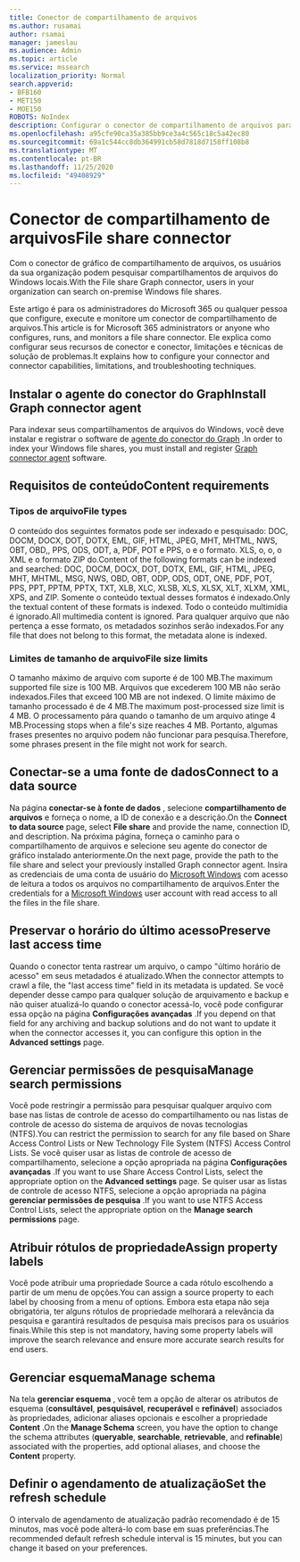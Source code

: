 ```yaml
---
title: Conector de compartilhamento de arquivos
ms.author: rusamai
author: rsamai
manager: jameslau
ms.audience: Admin
ms.topic: article
ms.service: mssearch
localization_priority: Normal
search.appverid:
- BFB160
- MET150
- MOE150
ROBOTS: NoIndex
description: Configurar o conector de compartilhamento de arquivos para o Microsoft Search
ms.openlocfilehash: a95cfe90ca35a385bb9ce3a4c565c18c5a42ec80
ms.sourcegitcommit: 69a1c544cc8db364991cb58d7818d7158ff108b8
ms.translationtype: MT
ms.contentlocale: pt-BR
ms.lasthandoff: 11/25/2020
ms.locfileid: "49408929"
---
```

# <a name="file-share-connector"></a><span data-ttu-id="af26f-103">Conector de compartilhamento de arquivos</span><span class="sxs-lookup"><span data-stu-id="af26f-103">File share connector</span></span>

<span data-ttu-id="af26f-104">Com o conector de gráfico de compartilhamento de arquivos, os usuários da sua organização podem pesquisar compartilhamentos de arquivos do Windows locais.</span><span class="sxs-lookup"><span data-stu-id="af26f-104">With the File share Graph connector, users in your organization can search on-premise Windows file shares.</span></span>

<span data-ttu-id="af26f-105">Este artigo é para os administradores do Microsoft 365 ou qualquer pessoa que configure, execute e monitore um conector de compartilhamento de arquivos.</span><span class="sxs-lookup"><span data-stu-id="af26f-105">This article is for Microsoft 365 administrators or anyone who configures, runs, and monitors a file share connector.</span></span> <span data-ttu-id="af26f-106">Ele explica como configurar seus recursos de conector e conector, limitações e técnicas de solução de problemas.</span><span class="sxs-lookup"><span data-stu-id="af26f-106">It explains how to configure your connector and connector capabilities, limitations, and troubleshooting techniques.</span></span>

## <a name="install-graph-connector-agent"></a><span data-ttu-id="af26f-107">Instalar o agente do conector do Graph</span><span class="sxs-lookup"><span data-stu-id="af26f-107">Install Graph connector agent</span></span>

<span data-ttu-id="af26f-108">Para indexar seus compartilhamentos de arquivos do Windows, você deve instalar e registrar o software de [agente do conector do Graph](on-prem-agent.md) .</span><span class="sxs-lookup"><span data-stu-id="af26f-108">In order to index your Windows file shares, you must install and register [Graph connector agent](on-prem-agent.md) software.</span></span>

## <a name="content-requirements"></a><span data-ttu-id="af26f-109">Requisitos de conteúdo</span><span class="sxs-lookup"><span data-stu-id="af26f-109">Content requirements</span></span>

### <a name="file-types"></a><span data-ttu-id="af26f-110">Tipos de arquivo</span><span class="sxs-lookup"><span data-stu-id="af26f-110">File types</span></span>

<span data-ttu-id="af26f-111">O conteúdo dos seguintes formatos pode ser indexado e pesquisado: DOC, DOCM, DOCX, DOT, DOTX, EML, GIF, HTML, JPEG, MHT, MHTML, NWS, OBT, OBD,, PPS, ODS, ODT, a, PDF, POT e PPS, o e o formato. XLS, o, o, o XML e o formato ZIP do.</span><span class="sxs-lookup"><span data-stu-id="af26f-111">Content of the following formats can be indexed and searched: DOC, DOCM, DOCX, DOT, DOTX, EML, GIF, HTML, JPEG, MHT, MHTML, MSG, NWS, OBD, OBT, ODP, ODS, ODT, ONE, PDF, POT, PPS, PPT, PPTM, PPTX, TXT, XLB, XLC, XLSB, XLS, XLSX, XLT, XLXM, XML, XPS, and ZIP.</span></span> <span data-ttu-id="af26f-112">Somente o conteúdo textual desses formatos é indexado.</span><span class="sxs-lookup"><span data-stu-id="af26f-112">Only the textual content of these formats is indexed.</span></span> <span data-ttu-id="af26f-113">Todo o conteúdo multimídia é ignorado.</span><span class="sxs-lookup"><span data-stu-id="af26f-113">All multimedia content is ignored.</span></span> <span data-ttu-id="af26f-114">Para qualquer arquivo que não pertença a esse formato, os metadados sozinhos serão indexados.</span><span class="sxs-lookup"><span data-stu-id="af26f-114">For any file that does not belong to this format, the metadata alone is indexed.</span></span>

### <a name="file-size-limits"></a><span data-ttu-id="af26f-115">Limites de tamanho de arquivo</span><span class="sxs-lookup"><span data-stu-id="af26f-115">File size limits</span></span>

<span data-ttu-id="af26f-116">O tamanho máximo de arquivo com suporte é de 100 MB.</span><span class="sxs-lookup"><span data-stu-id="af26f-116">The maximum supported file size is 100 MB.</span></span> <span data-ttu-id="af26f-117">Arquivos que excederem 100 MB não serão indexados.</span><span class="sxs-lookup"><span data-stu-id="af26f-117">Files that exceed 100 MB are not indexed.</span></span> <span data-ttu-id="af26f-118">O limite máximo de tamanho processado é de 4 MB.</span><span class="sxs-lookup"><span data-stu-id="af26f-118">The maximum post-processed size limit is 4 MB.</span></span> <span data-ttu-id="af26f-119">O processamento pára quando o tamanho de um arquivo atinge 4 MB.</span><span class="sxs-lookup"><span data-stu-id="af26f-119">Processing stops when a file's size reaches 4 MB.</span></span> <span data-ttu-id="af26f-120">Portanto, algumas frases presentes no arquivo podem não funcionar para pesquisa.</span><span class="sxs-lookup"><span data-stu-id="af26f-120">Therefore, some phrases present in the file might not work for search.</span></span>

## <a name="connect-to-a-data-source"></a><span data-ttu-id="af26f-121">Conectar-se a uma fonte de dados</span><span class="sxs-lookup"><span data-stu-id="af26f-121">Connect to a data source</span></span>

<span data-ttu-id="af26f-122">Na página **conectar-se à fonte de dados** , selecione **compartilhamento de arquivos** e forneça o nome, a ID de conexão e a descrição.</span><span class="sxs-lookup"><span data-stu-id="af26f-122">On the **Connect to data source** page, select **File share** and provide the name, connection ID, and description.</span></span> <span data-ttu-id="af26f-123">Na próxima página, forneça o caminho para o compartilhamento de arquivos e selecione seu agente do conector de gráfico instalado anteriormente.</span><span class="sxs-lookup"><span data-stu-id="af26f-123">On the next page, provide the path to the file share and select your previously installed Graph connector agent.</span></span> <span data-ttu-id="af26f-124">Insira as credenciais de uma conta de usuário do [Microsoft Windows](https://microsoft.com/windows) com acesso de leitura a todos os arquivos no compartilhamento de arquivos.</span><span class="sxs-lookup"><span data-stu-id="af26f-124">Enter the credentials for a [Microsoft Windows](https://microsoft.com/windows) user account with read access to all the files in the file share.</span></span>

## <a name="preserve-last-access-time"></a><span data-ttu-id="af26f-125">Preservar o horário do último acesso</span><span class="sxs-lookup"><span data-stu-id="af26f-125">Preserve last access time</span></span>

<span data-ttu-id="af26f-126">Quando o conector tenta rastrear um arquivo, o campo "último horário de acesso" em seus metadados é atualizado.</span><span class="sxs-lookup"><span data-stu-id="af26f-126">When the connector attempts to crawl a file, the "last access time" field in its metadata is updated.</span></span> <span data-ttu-id="af26f-127">Se você depender desse campo para qualquer solução de arquivamento e backup e não quiser atualizá-lo quando o conector acessá-lo, você pode configurar essa opção na página **Configurações avançadas** .</span><span class="sxs-lookup"><span data-stu-id="af26f-127">If you depend on that field for any archiving and backup solutions and do not want to update it when the connector accesses it, you can configure this option in the **Advanced settings** page.</span></span>

## <a name="manage-search-permissions"></a><span data-ttu-id="af26f-128">Gerenciar permissões de pesquisa</span><span class="sxs-lookup"><span data-stu-id="af26f-128">Manage search permissions</span></span>

<span data-ttu-id="af26f-129">Você pode restringir a permissão para pesquisar qualquer arquivo com base nas listas de controle de acesso do compartilhamento ou nas listas de controle de acesso do sistema de arquivos de novas tecnologias (NTFS).</span><span class="sxs-lookup"><span data-stu-id="af26f-129">You can restrict the permission to search for any file based on Share Access Control Lists or New Technology File System (NTFS) Access Control Lists.</span></span> <span data-ttu-id="af26f-130">Se você quiser usar as listas de controle de acesso de compartilhamento, selecione a opção apropriada na página **Configurações avançadas** .</span><span class="sxs-lookup"><span data-stu-id="af26f-130">If you want to use Share Access Control Lists, select the appropriate option on the **Advanced settings** page.</span></span> <span data-ttu-id="af26f-131">Se quiser usar as listas de controle de acesso NTFS, selecione a opção apropriada na página **gerenciar permissões de pesquisa** .</span><span class="sxs-lookup"><span data-stu-id="af26f-131">If you want to use NTFS Access Control Lists, select the appropriate option on the **Manage search permissions** page.</span></span>

## <a name="assign-property-labels"></a><span data-ttu-id="af26f-132">Atribuir rótulos de propriedade</span><span class="sxs-lookup"><span data-stu-id="af26f-132">Assign property labels</span></span>

<span data-ttu-id="af26f-133">Você pode atribuir uma propriedade Source a cada rótulo escolhendo a partir de um menu de opções.</span><span class="sxs-lookup"><span data-stu-id="af26f-133">You can assign a source property to each label by choosing from a menu of options.</span></span> <span data-ttu-id="af26f-134">Embora esta etapa não seja obrigatória, ter alguns rótulos de propriedade melhorará a relevância da pesquisa e garantirá resultados de pesquisa mais precisos para os usuários finais.</span><span class="sxs-lookup"><span data-stu-id="af26f-134">While this step is not mandatory, having some property labels will improve the search relevance and ensure more accurate search results for end users.</span></span>

## <a name="manage-schema"></a><span data-ttu-id="af26f-135">Gerenciar esquema</span><span class="sxs-lookup"><span data-stu-id="af26f-135">Manage schema</span></span>

<span data-ttu-id="af26f-136">Na tela **gerenciar esquema** , você tem a opção de alterar os atributos de esquema (**consultável**, **pesquisável**, **recuperável** e **refinável**) associados às propriedades, adicionar aliases opcionais e escolher a propriedade **Content** .</span><span class="sxs-lookup"><span data-stu-id="af26f-136">On the **Manage Schema** screen, you have the option to change the schema attributes (**queryable**, **searchable**, **retrievable**, and **refinable**) associated with the properties, add optional aliases, and choose the **Content** property.</span></span>

## <a name="set-the-refresh-schedule"></a><span data-ttu-id="af26f-137">Definir o agendamento de atualização</span><span class="sxs-lookup"><span data-stu-id="af26f-137">Set the refresh schedule</span></span>

<span data-ttu-id="af26f-138">O intervalo de agendamento de atualização padrão recomendado é de 15 minutos, mas você pode alterá-lo com base em suas preferências.</span><span class="sxs-lookup"><span data-stu-id="af26f-138">The recommended default refresh schedule interval is 15 minutes, but you can change it based on your preferences.</span></span>

